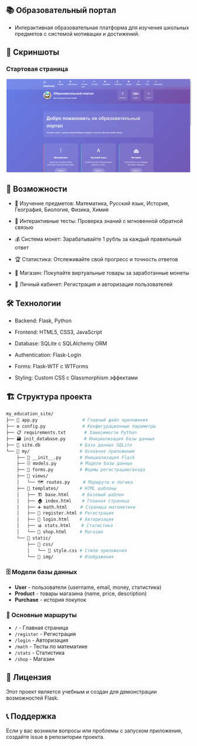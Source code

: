 ## 📚 Образовательный портал
 - Интерактивная образовательная платформа для изучения школьных предметов с системой мотивации и достижений.

## 🎨 Скриншоты
### Стартовая страница
![Скриншот сайта](/my/static/img/1.png)


## 🚀 Возможности
- 📖 Изучение предметов: Математика, Русский язык, История, География, Биология, Физика, Химия

- 🎯 Интерактивные тесты: Проверка знаний с мгновенной обратной связью

- 💰 Система монет: Зарабатывайте 1 рубль за каждый правильный ответ

- 🏆 Статистика: Отслеживайте свой прогресс и точность ответов

- 🛒 Магазин: Покупайте виртуальные товары за заработанные монеты

- 👤 Личный кабинет: Регистрация и авторизация пользователей

## 🛠 Технологии
- Backend: Flask, Python

- Frontend: HTML5, CSS3, JavaScript

- Database: SQLite с SQLAlchemy ORM

- Authentication: Flask-Login

- Forms: Flask-WTF с WTForms

- Styling: Custom CSS с Glassmorphism эффектами

## 🏗️ Структура проекта

```bash
my_education_site/
├── 🚀 app.py                 # Главный файл приложения
├── ⚙️ config.py              # Конфигурационные параметры
├── 📋 requirements.txt       # Зависимости Python
├── 🗃️ init_database.py       # Инициализация базы данных
├── 💾 site.db               # База данных SQLite
└── 📁 my/                   # Основное приложение
    ├── 🎯 __init__.py       # Инициализация Flask
    ├── 🗄️ models.py         # Модели базы данных
    ├── 📝 forms.py          # Формы регистрации/входа
    ├── 📁 views/
    │   └── 🗺️ routes.py     # Маршруты и логика
    ├── 📁 templates/        # HTML шаблоны
    │   ├── 🏗️ base.html     # Базовый шаблон
    │   ├── 🏠 index.html    # Главная страница
    │   ├── ➕ math.html     # Страница математики
    │   ├── 📝 register.html # Регистрация
    │   ├── 🔐 login.html    # Авторизация
    │   ├── 📊 stats.html    # Статистика
    │   └── 🛒 shop.html     # Магазин
    └── 📁 static/
        ├── 📁 css/
        │   └── 🎨 style.css # Стили приложения
        └── 📁 img/          # Изображения
```

### 🗄️ Модели базы данных
- **User** - пользователи (username, email, money, статистика)
- **Product** - товары магазина (name, price, description)
- **Purchase** - история покупок

### 🎯 Основные маршруты
- `/` - Главная страница
- `/register` - Регистрация
- `/login` - Авторизация  
- `/math` - Тесты по математике
- `/stats` - Статистика
- `/shop` - Магазин
## 📝 Лицензия
Этот проект является учебным и создан для демонстрации возможностей Flask.

## 📞 Поддержка
Если у вас возникли вопросы или проблемы с запуском приложения, создайте issue в репозитории проекта.
